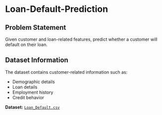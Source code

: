 # Loan-Default-Prediction
## Problem Statement
Given customer and loan-related features, predict whether a customer will default on their loan.

## Dataset Information
The dataset contains customer-related information such as:
- Demographic details
- Loan details
- Employment history
- Credit behavior


**Dataset:** [`Loan_Default.csv`](https://drive.google.com/file/d/1T0fYXXkviYYrut20qu1Djs141RhLPjIB/view?usp=sharing)
